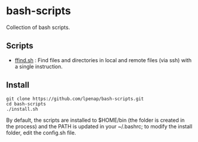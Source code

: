 # bash-scripts
Collection of bash scripts.

## Scripts

- [ffind.sh](ffind/) : Find files and directories in local and remote files (via ssh) with a single instruction.

## Install
```
git clone https://github.com/lpenap/bash-scripts.git
cd bash-scripts
./install.sh
```
By default, the scripts are installed to $HOME/bin (the folder is created in the process) and the PATH is updated in your ~/.bashrc; to modify the install folder, edit the config.sh file.
